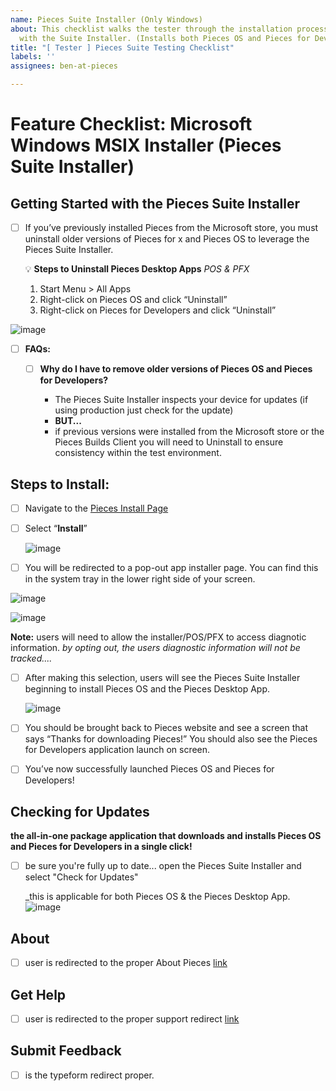 ```yaml
---
name: Pieces Suite Installer (Only Windows)
about: This checklist walks the tester through the installation process associated
  with the Suite Installer. (Installs both Pieces OS and Pieces for Developers))
title: "[ Tester ] Pieces Suite Testing Checklist"
labels: ''
assignees: ben-at-pieces

---
```


# Feature Checklist: Microsoft Windows MSIX Installer (Pieces Suite Installer)

## Getting Started with the Pieces Suite Installer

- [ ] If you’ve previously installed Pieces from the Microsoft store, you must uninstall older versions of Pieces for x and Pieces OS to leverage the Pieces Suite Installer. 

    💡 **Steps to Uninstall Pieces Desktop Apps**
      _POS & PFX_
    1. Start Menu > All Apps
    2. Right-click on Pieces OS and click “Uninstall”
    3. Right-click on Pieces for Developers and click “Uninstall”
    
    
![image](https://user-images.githubusercontent.com/101364072/233148990-2b9290af-04b8-4183-9e67-0607b74a349f.png)


- [ ] **FAQs:**

    - [ ] **Why do I have to remove older versions of Pieces OS and Pieces for Developers?**

      - The Pieces Suite Installer inspects your device for updates (if using production just check for the update)
      - **BUT...**
      -  if previous versions were installed from the Microsoft store or the Pieces Builds Client you will need to Uninstall to ensure consistency within the test environment.

## Steps to Install:

- [ ] Navigate to the [Pieces Install Page](https://code.pieces.app/install)
- [ ] Select “**Install**”

    ![image](https://user-images.githubusercontent.com/101364072/232084471-089a186c-cdab-444a-931b-d71c66603af0.png)

- [ ] You will be redirected to a pop-out app installer page. You can find this in the system tray in the lower right side of your screen.

![image](https://user-images.githubusercontent.com/101364072/233147834-0afe207f-e4aa-43ea-9779-7f858f511a41.png)

![image](https://user-images.githubusercontent.com/101364072/232086694-2142db23-e7a6-4a36-94bd-76bd77a1f222.png)

**Note:** users will need to allow the installer/POS/PFX to access diagnotic information.
    _by opting out, the users diagnostic information will not be tracked...._

- [ ] After making this selection, users will see the Pieces Suite Installer beginning to install Pieces OS and the Pieces Desktop App.

    ![image](https://user-images.githubusercontent.com/101364072/232075445-b5da18b3-34e0-4432-8012-2b5a3d8913c8.png)

- [ ] You should be brought back to Pieces website and see a screen that says “Thanks for downloading Pieces!” You should also see the Pieces for Developers application launch on screen.

- [ ] You’ve now successfully launched Pieces OS and Pieces for Developers!

## Checking for Updates

**the all-in-one package application that downloads and installs Pieces OS and Pieces for Developers in a single click!**

- [ ] be sure you're fully up to date...  open the Pieces Suite Installer and select "Check for Updates"

   _this is applicable for both Pieces OS & the Pieces Desktop App.
![image](https://user-images.githubusercontent.com/101364072/233150566-8767e7cd-6971-4048-b6a9-bf6d65ae7727.png)

## About
- [ ] user is redirected to the proper About Pieces [link](https://pieces.app/about/)

## Get Help 
- [ ] user is redirected to the proper support redirect [link](https://docs.pieces.app/)

## Submit Feedback
- [ ] is the typeform redirect proper.

